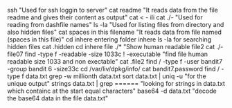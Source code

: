 ssh "Used for ssh loggin to server" 
cat readme "It reads data from the file readme and gives their content as output"
cat < - ili cat ./- "Used for reading from dashfile names"
ls -la "Used for listing files from directory and also hidden files"
cat spaces in this filename "It reads data from file named (spaces in this file)"
cd inhere entering folder inhere
ls -la for searching hidden files
cat .hidden
cd inhere
file ./* "Show human readable file2
cat ./-file07 
find -type f -readable -size 1033c ! -executable "find file human readable size 1033 and non exectable"
cat .file2
find / -type f -user bandit7 -group bandit 6 -size33c
cd /var/liv/dpkg/info/
cat bandit7.password
find / -type f data.txt 
grep -w millionth data.txt 
sort data.txt | uniq -u "for the unique output"
strings data.txt | grep ====== "looking for strings in data.txt which containc at the start equal characters"
base64 -d data.txt "decode the base64 data in the file data.txt"
